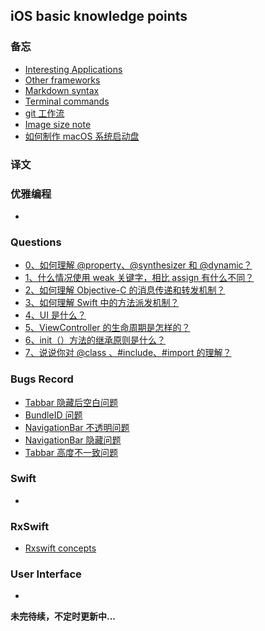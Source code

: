 ## iOS basic knowledge points

### 备忘

* [Interesting Applications](https://github.com/muhlenXi/iOS-Ark/blob/master/Applications/Apps.md)
* [Other frameworks](https://github.com/muhlenXi/iOS-Ark/blob/master/Frameworks/usedFrameworks.md)
* [Markdown syntax](https://github.com/muhlenXi/iOS-Ark/blob/master/Markdown/Markdown-Syntax.md)
* [Terminal commands](https://github.com/muhlenXi/iOS-Ark/blob/master/Terminal/Terminal-Commands.md)
* [git 工作流](https://github.com/muhlenXi/iOS-Ark/blob/master/Terminal/git-work-flow.md)
* [Image size note](https://github.com/muhlenXi/iOS-Ark/blob/master/ImageNotes/images.md)
* [如何制作 macOS 系统启动盘](https://github.com/muhlenXi/iOS-Ark/blob/master/Guide/howToMakeSierra.md)

### 译文



### 优雅编程

* 

### Questions

* [0、如何理解 @property、@synthesizer 和 @dynamic？](https://github.com/muhlenXi/iOS-Ark/blob/master/Questions/property.md)
* [1、什么情况使用 weak 关键字，相比 assign 有什么不同？](https://github.com/muhlenXi/iOS-Ark/blob/master/Questions/weak.md)
* [2、如何理解 Objective-C 的消息传递和转发机制？](https://github.com/muhlenXi/iOS-Ark/blob/master/Questions/messageSend.md)
* [3、如何理解 Swift 中的方法派发机制？](https://github.com/muhlenXi/iOS-Ark/blob/master/Questions/swiftMethod.md)
* [4、UI 是什么？](https://github.com/muhlenXi/iOS-Ark/blob/master/Questions/UI.md)
* [5、ViewController 的生命周期是怎样的？](https://github.com/muhlenXi/iOS-Ark/blob/master/Questions/ViewControllerLife.md)
* [6、init（）方法的继承原则是什么？](https://github.com/muhlenXi/iOS-Ark/blob/master/Questions/init.md)
* [7、说说你对 @class 、#include、#import 的理解？](https://github.com/muhlenXi/iOS-Ark/blob/master/Questions/import.md)

### Bugs Record

* [Tabbar 隐藏后空白问题](https://github.com/muhlenXi/iOS-Ark/blob/master/BugsRecord/hideTablebar.md)
* [BundleID 问题](https://github.com/muhlenXi/iOS-Ark/blob/master/BugsRecord/BundleID.md)
* [NavigationBar 不透明问题](https://github.com/muhlenXi/iOS-Ark/blob/master/BugsRecord/NavigationBarTranslucent.md)
* [NavigationBar 隐藏问题](https://github.com/muhlenXi/iOS-Ark/blob/master/BugsRecord/NavigationHidden.md)
* [Tabbar 高度不一致问题](https://github.com/muhlenXi/iOS-Ark/blob/master/BugsRecord/TabbarHeight.md)

### Swift

* 

### RxSwift

* [Rxswift concepts](https://github.com/muhlenXi/iOS-Ark/blob/master/RxSwift/RxSwift.md)

### User Interface

* 

**未完待续，不定时更新中...**
